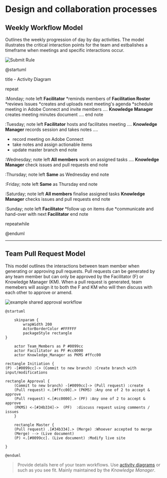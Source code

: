 # Design and collaboration processes

## Weekly Workflow Model 

Outlines the weekly progression of day by day activities. The model illustrates the critical interaction points for the team and estbalishes a timeframe when meetings and specific interactions occur.

![Submit Rule](https://www.plantuml.com/plantuml/img/ZLHBQzmm4BxxLyoj44XxRqF8qX889PTkeUUnDBQ7rMChZTRDl-z8ZfDDkxJsmI1fvfllOVak2oOftdMTi3W2k8QT4JwnFC4NnZ6XXwvBT2IKhllu68F5fqzTY4BWQ90EuAQ_lKV3ZWKbffiF_ItexbKYpy5cyEHxIXdYyAQIOu1lCGkrZgNXn3HdUCYvKAux9kbKoe31GZcwY0eNw9Se9Wc7yPqUZQICQd4s4zcY4fuFWGFiREm9FiSGo4Y3uQ3IQ2MbVU_rMKHy3N5sP4U2HmoAkqXPEQoeAghKjOscU0goGYWDgAweIT-L_XQN9fM_Y1lMazT16wWbCZ6f9PbohdPM9C63OjJ1P-AkdajVHCG_h6arjNNfR4YeeAE2cXeLzcgi6kTRBXg6nUeYrloWJnZCTEx03xBXiWSxvrRpcuOvfaEbiqoZAY0VDkKoaJa0js-byJqMXKxqKzUItyGnbNIHonuzDIpCyCBulFC-yV_wLl3pjZrAILl43npGSQQ_rVzRTjwaUr-stDMQvn2TYxEcMfDeAOCjr6vWzBu4DZNjEcpIrtKyQUWpoxHSnWkOhooMFySyiTF5dUxhl-Ot)

@startuml

title  - Activity Diagram 

repeat

:Monday;
note left
  <b>Facilitator</b> 
  *reminds members of <b>Facilitation Roster</b>
  *reviews Issues
  *creates and uploads next meeting's agenda
  *schedule meeting in Adobe Connect and invite members
  ....
  <b>Knowledge Manager</b> creates meeting minutes document
  ....
end note

:Tuesday;
note left
  <b>Facilitator</b> hosts and facilitates meeting
  ....
  <b>Knowledge Manager</b> records session and takes notes
  ....
  * record meeting on Adobe Connect
  * take notes and assign actionable items
  * update master branch
end note

:Wednesday;
note left
  <b>All members</b> work on assigned tasks
  ....
  <b>Knowledge Manager</b> check issues and pull requests
end note

:Thursday;
note left
  <b>Same</b> as Wednesday
end note

:Friday;
note left
  <b>Same</b> as Thursday
end note

:Saturday;
note left
  <b>All members</b> finalise assigned tasks
  <b>Knowledge Manager</b> checks issues and pull requests
end note

:Sunday;
note left
  <b>Facilitator</b>
  *follow up on items due
  *communicate and hand-over with next <b>Facilitator</b>
end note

repeatwhile

@enduml

---
## Team Pull Request Model

This model outlines the interactions between team member when generating or approving pull requests. Pull requests can be generated by any team member but can only be approved by the Facilitator (F) or Knowledge Manager (KM). When a pull request is generated, team memebers will assign it to both the F and KM who will then discuss with each other to approve or amend.

![example shared approval workflow](https://www.plantuml.com/plantuml/svg/ZLDTI-j047tE_eg1WjY7rc1ziOXO2mNn1WeAFeZ8T3DD5pUxSNVJKkJ-TtUoyHC5zod9cJddp9dDXG_eGbjh42BpJyeqwB265v5bEuVDdIh31expN6GGpqm6wowjAydDhROE1elk9BH1-OGLtOIz9d0a0vfAa_Wl1AF8lN1BM3yMLA_8UK0FInZa-Ucfb29B1GkKIgk0_Cpu0WPIvZaxI0NNnkuqbHKz5cYYN2gxBcvWi5vpgH3lsd1bL50Ob3LnfCFb44RtlTx3w1mEvxQkLO1WmT0ELWwDt0nXEdU4WVftsAaOGGoc3KUrBTLQoOxGTrDzqferZRDRr569aL_8lnfOjbh7g9vRyY4AooJCl1t5L_XiVD-F-33ctZXpx9cPFLX3ODTmp68e9JK13W0xF_GRKqerCIt-pjE9diKf9YUhoUI4fqW4C2sLbwttRpBGUcKga346Ci734IZl8z0HzPVY8xq2VOYxVFd9xlXTZTqMv2gAXkysbhQy_iuebMowPYnHz6KZZlcVsXAKLhRiPDXBf1ZwPOo_5y6qu6NlGVDdhz9QucBuFb-GAUC_yme0)

```
@startuml 

	skinparam {
		wrapWidth 200
	    ActorBorderColor #FFFFFF
	    packageStyle rectangle
}

    actor Team_Members as P #0099cc
	actor Facilitator as PF #cc0000
	actor Knowledge_Manager as PKMS #ffcc00

rectangle Initiation {
(P) -[#0099cc]-> (Commit to new branch) :Create branch with input/modifications
    
rectangle Approval {
    (Commit to new branch) -[#0099cc]-> (Pull request) :create    
    (Pull request) <.[#ffcc00].> (PKMS) :Any one of 2 to accept & approve
    (Pull request) <.[#cc0000].> (PF) :Any one of 2 to accept & approve
    (PKMS) <-[#34b334]->  (PF)  :discuss request using comments / issues
    }

    rectangle Master {
    (Pull request) .[#34b334].> (Merge) :Whoever accepted to merge
    (Merge) --> (Live document)
    (P) <.[#0099cc]. (Live document) :Modify live site      

}

@enduml
```
> Provide details here of your team workflows. Use [activity diagrams](https://github.sydney.edu.au/crli/EDPC5022-2019/wiki/Sequence-Activity-Interaction-diagrams) or such as you see fit. Mainly maintained by the *Knowledge Manager*. 

